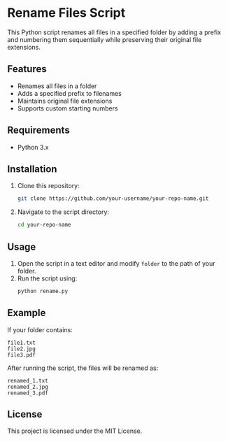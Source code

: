 # Rename Files Script

This Python script renames all files in a specified folder by adding a prefix and numbering them sequentially while preserving their original file extensions.

## Features
- Renames all files in a folder
- Adds a specified prefix to filenames
- Maintains original file extensions
- Supports custom starting numbers

## Requirements
- Python 3.x

## Installation
1. Clone this repository:
   ```sh
   git clone https://github.com/your-username/your-repo-name.git
   ```
2. Navigate to the script directory:
   ```sh
   cd your-repo-name
   ```

## Usage
1. Open the script in a text editor and modify `folder` to the path of your folder.
2. Run the script using:
   ```sh
   python rename.py
   ```

## Example
If your folder contains:
```
file1.txt
file2.jpg
file3.pdf
```
After running the script, the files will be renamed as:
```
renamed_1.txt
renamed_2.jpg
renamed_3.pdf
```

## License
This project is licensed under the MIT License.


